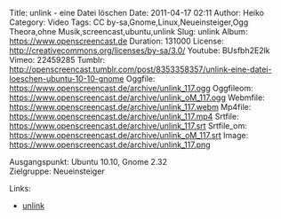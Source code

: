 Title: unlink - eine Datei löschen
Date: 2011-04-17 02:11
Author: Heiko
Category: Video
Tags: CC by-sa,Gnome,Linux,Neueinsteiger,Ogg Theora,ohne Musik,screencast,ubuntu,unlink
Slug: unlink
Album: https://www.openscreencast.de
Duration: 131000
License: http://creativecommons.org/licenses/by-sa/3.0/
Youtube: BUsfbh2E2lk
Vimeo: 22459285
Tumblr: http://openscreencast.tumblr.com/post/8353358357/unlink-eine-datei-loeschen-ubuntu-10-10-gnome
Oggfile: https://www.openscreencast.de/archive/unlink_117.ogg
Oggfileom: https://www.openscreencast.de/archive/unlink_oM_117.ogg
Webmfile: https://www.openscreencast.de/archive/unlink_117.webm
Mp4file: https://www.openscreencast.de/archive/unlink_117.mp4
Srtfile: https://www.openscreencast.de/archive/unlink_117.srt
Srtfile_om: https://www.openscreencast.de/archive/unlink_oM_117.srt
Image: https://www.openscreencast.de/archive/unlink_117.png

Ausgangspunkt: Ubuntu 10.10, Gnome 2.32  
Zielgruppe: Neueinsteiger  

Links:

  * [unlink](http://wiki.ubuntuusers.de/unlink "unlink")

